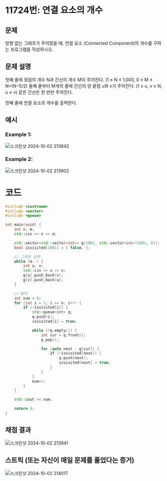 # 11724번: 연결 요소의 개수

## 문제

방향 없는 그래프가 주어졌을 때, 연결 요소 (Connected Component)의 개수를 구하는 프로그램을 작성하시오.

## 문제 설명

첫째 줄에 정점의 개수 N과 간선의 개수 M이 주어진다. (1 ≤ N ≤ 1,000, 0 ≤ M ≤ N×(N-1)/2) 둘째 줄부터 M개의 줄에 간선의 양 끝점 u와 v가 주어진다. (1 ≤ u, v ≤ N, u ≠ v) 같은 간선은 한 번만 주어진다.

첫째 줄에 연결 요소의 개수를 출력한다.

## 예시

### Example 1:

![스크린샷 2024-10-02 213842](https://github.com/user-attachments/assets/f9488c0b-21c8-4b3c-b588-b30c884dd179)


### Example 2:

![스크린샷 2024-10-02 213902](https://github.com/user-attachments/assets/a4273cb0-bb31-4ae1-983c-3dfce2cf0313)


# 코드

```cpp
#include <iostream>
#include <vector>
#include <queue>

int main(void) {
	int n, m;
	std::cin >> n >> m;

	std::vector<std::vector<int>> g(1001, std::vector<int>(1001, 0));
	bool isvisited[1001] = { false, };

	// 그래프 입력
	while (m--) {
		int u, v;
		std::cin >> u >> v;
		g[u].push_back(v);
		g[v].push_back(u);
	}

	// BFS
	int num = 0;
	for (int i = 1; i <= n; i++) {
		if (!isvisited[i]) {
			std::queue<int> q;
			q.push(i);
			isvisited[i] = true;

			while (!q.empty()) {
				int cur = q.front();
				q.pop();

				for (auto next : g[cur]) {
					if (!isvisited[next]) {
						q.push(next);
						isvisited[next] = true;
					}
				}
			}
			num++;
		}
	}

	std::cout << num;

	return 0;
}
```

## 채점 결과

![스크린샷 2024-10-02 213941](https://github.com/user-attachments/assets/97f6cc44-3123-44e5-bb99-843bc9979b14)


## 스트릭 (또는 자신이 매일 문제를 풀었다는 증거)

![스크린샷 2024-10-02 214017](https://github.com/user-attachments/assets/e28e2139-1dff-4bf5-8414-dc71409bf611)
